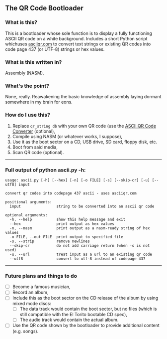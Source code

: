 
## The QR Code Bootloader
### What is this?
This is a bootloader whose sole function is to display a fully functioning ASCII QR code on a white background. Includes a short Python script whichuses [asciiqr.com](http://asciiqr.com/) to convert text strings or existing QR codes into code page 437 (or UTF-8) strings or hex values.

### What is this written in?
Assembly (NASM).

### What's the point?
None, really. Reawakening the basic knowledge of assembly laying dormant somewhere in my brain for eons.

### How do I use this?
1. Replace `qr_string db` with your own QR code (use the [ASCII QR Code Converter](https://github.com/rowrawer/qr-ascii) (optional),
2. Compile using NASM (or whatever works, I suppose),
3. Use it as the boot sector on a CD, USB drive, SD card, floppy disk, etc.
4. Boot from said media,
5. Scan QR code (optional).

---

### Full output of python ascii.py -h:
```
usage: ascii.py [-h] [--hex] [-n] [-o FILE] [-s] [--skip-cr] [-u] [--utf8] input

convert qr codes into codepage 437 ascii - uses asciiqr.com

positional arguments:
  input                string to be converted into an ascii qr code

optional arguments:
  -h, --help           show this help message and exit
  --hex                print output as hex values
  -n, --nasm           print output as a nasm-ready string of hex values
  -o FILE, --out FILE  print output to specified file
  -s, --strip          remove newlines
  --skip-cr            do not add carriage return (when -s is not used)
  -u, --url            treat input as a url to an existing qr code
  --utf8               convert to utf-8 instead of codepage 437
```

---

### Future plans and things to do
- [ ] Become a famous musician,
- [ ] Record an album,
- [ ] Include this as the boot sector on the CD release of the album by using mixed mode discs:
	- [ ] The data track would contain the boot sector, but no files (which is still compatible with the El Torito bootable CD spec),
	- [ ] The audio track would contain the actual album.
- [ ] Use the QR code shown by the bootloader to provide additional content (e.g. songs).
